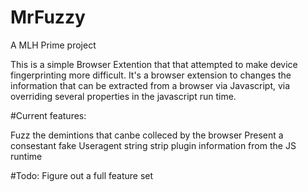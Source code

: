 # MrFuzzy
A MLH Prime project

This is a simple Browser Extention that that attempted to make device fingerprinting more difficult.
It's a browser extension to changes the information that can be extracted from a browser via Javascript, via overriding several properties
in the javascript run time.

#Current features:

Fuzz the demintions that canbe colleced by the browser
Present a consestant fake Useragent string
strip plugin information from the JS runtime

#Todo:
Figure out a full feature set
